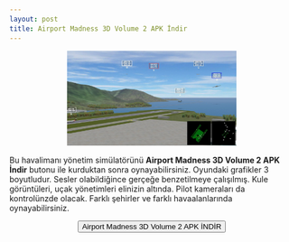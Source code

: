 ```yaml
---
layout: post
title: Airport Madness 3D Volume 2 APK İndir
---
```


<center>
<img src="/images/airport.png" alt="Airport Madness 3D Volume 2" width="300px"/>
</center>
<p>Bu havalimanı yönetim simülatörünü <strong>Airport Madness 3D Volume 2 APK İndir</strong> butonu ile kurduktan sonra oynayabilirsiniz. Oyundaki grafikler 3 boyutludur. Sesler olabildiğince gerçeğe benzetilmeye çalışılmış. Kule görüntüleri, uçak yönetimleri elinizin altında. Pilot kameraları da kontrolünzde olacak. Farklı şehirler ve farklı havaalanlarında oynayabilirsiniz.</p>

<center>
<a href="/airport.apk" target="_blank"><button class="button3">Airport Madness 3D Volume 2 APK İNDİR</button></a>
</center>
